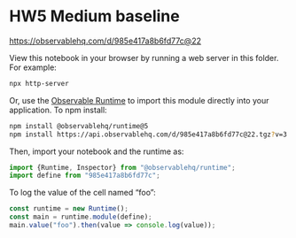 # HW5 Medium baseline

https://observablehq.com/d/985e417a8b6fd77c@22

View this notebook in your browser by running a web server in this folder. For
example:

~~~sh
npx http-server
~~~

Or, use the [Observable Runtime](https://github.com/observablehq/runtime) to
import this module directly into your application. To npm install:

~~~sh
npm install @observablehq/runtime@5
npm install https://api.observablehq.com/d/985e417a8b6fd77c@22.tgz?v=3
~~~

Then, import your notebook and the runtime as:

~~~js
import {Runtime, Inspector} from "@observablehq/runtime";
import define from "985e417a8b6fd77c";
~~~

To log the value of the cell named “foo”:

~~~js
const runtime = new Runtime();
const main = runtime.module(define);
main.value("foo").then(value => console.log(value));
~~~
